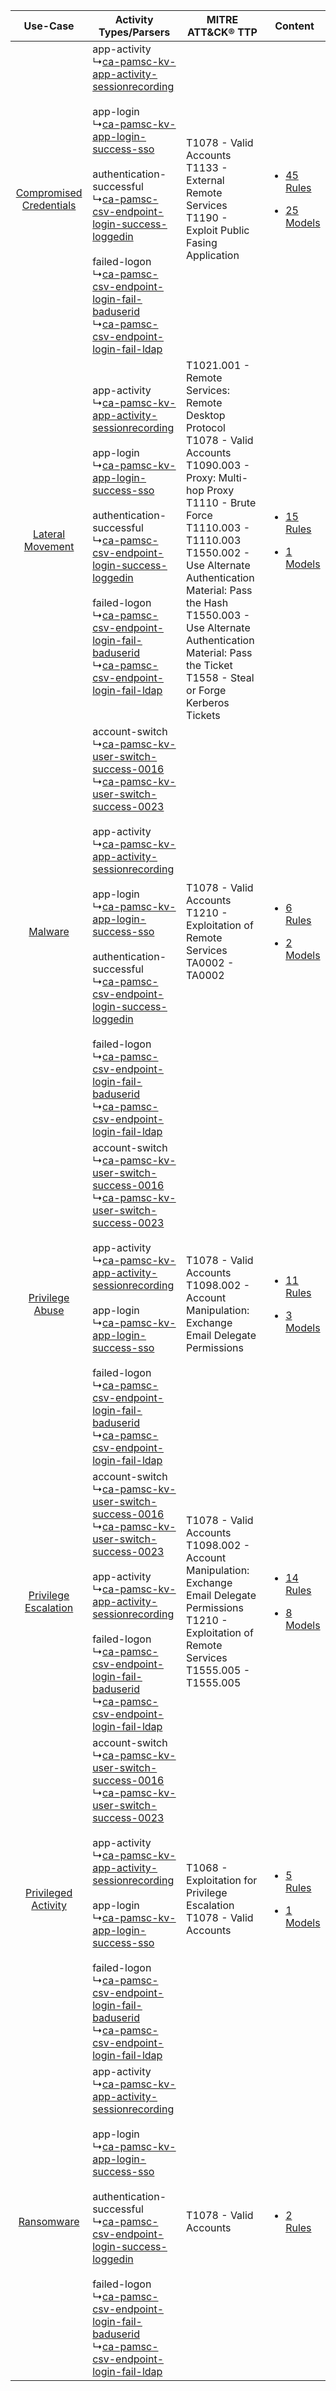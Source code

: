 |    Use-Case    | Activity Types/Parsers    | MITRE ATT&CK® TTP    | Content    |
|:----:| ---- | ---- | ---- |
| [Compromised Credentials](../../../UseCases/uc_compromised_credentials.md) |  app-activity<br> ↳[ca-pamsc-kv-app-activity-sessionrecording](Ps/pC_capamsckvappactivitysessionrecording.md)<br><br> app-login<br> ↳[ca-pamsc-kv-app-login-success-sso](Ps/pC_capamsckvapploginsuccesssso.md)<br><br> authentication-successful<br> ↳[ca-pamsc-csv-endpoint-login-success-loggedin](Ps/pC_capamsccsvendpointloginsuccessloggedin.md)<br><br> failed-logon<br> ↳[ca-pamsc-csv-endpoint-login-fail-baduserid](Ps/pC_capamsccsvendpointloginfailbaduserid.md)<br> ↳[ca-pamsc-csv-endpoint-login-fail-ldap](Ps/pC_capamsccsvendpointloginfailldap.md)<br>    | T1078 - Valid Accounts<br>T1133 - External Remote Services<br>T1190 - Exploit Public Fasing Application<br>    | [<ul><li>45 Rules</li></ul><ul><li>25 Models</li></ul>](RM/r_m_ca_technologies_ca_privileged_access_manager_server_control_Compromised_Credentials.md) |
|        [Lateral Movement](../../../UseCases/uc_lateral_movement.md)        |  app-activity<br> ↳[ca-pamsc-kv-app-activity-sessionrecording](Ps/pC_capamsckvappactivitysessionrecording.md)<br><br> app-login<br> ↳[ca-pamsc-kv-app-login-success-sso](Ps/pC_capamsckvapploginsuccesssso.md)<br><br> authentication-successful<br> ↳[ca-pamsc-csv-endpoint-login-success-loggedin](Ps/pC_capamsccsvendpointloginsuccessloggedin.md)<br><br> failed-logon<br> ↳[ca-pamsc-csv-endpoint-login-fail-baduserid](Ps/pC_capamsccsvendpointloginfailbaduserid.md)<br> ↳[ca-pamsc-csv-endpoint-login-fail-ldap](Ps/pC_capamsccsvendpointloginfailldap.md)<br>    | T1021.001 - Remote Services: Remote Desktop Protocol<br>T1078 - Valid Accounts<br>T1090.003 - Proxy: Multi-hop Proxy<br>T1110 - Brute Force<br>T1110.003 - T1110.003<br>T1550.002 - Use Alternate Authentication Material: Pass the Hash<br>T1550.003 - Use Alternate Authentication Material: Pass the Ticket<br>T1558 - Steal or Forge Kerberos Tickets<br> | [<ul><li>15 Rules</li></ul><ul><li>1 Models</li></ul>](RM/r_m_ca_technologies_ca_privileged_access_manager_server_control_Lateral_Movement.md)         |
|    [Malware](../../../UseCases/uc_malware.md)    |  account-switch<br> ↳[ca-pamsc-kv-user-switch-success-0016](Ps/pC_capamsckvuserswitchsuccess0016.md)<br> ↳[ca-pamsc-kv-user-switch-success-0023](Ps/pC_capamsckvuserswitchsuccess0023.md)<br><br> app-activity<br> ↳[ca-pamsc-kv-app-activity-sessionrecording](Ps/pC_capamsckvappactivitysessionrecording.md)<br><br> app-login<br> ↳[ca-pamsc-kv-app-login-success-sso](Ps/pC_capamsckvapploginsuccesssso.md)<br><br> authentication-successful<br> ↳[ca-pamsc-csv-endpoint-login-success-loggedin](Ps/pC_capamsccsvendpointloginsuccessloggedin.md)<br><br> failed-logon<br> ↳[ca-pamsc-csv-endpoint-login-fail-baduserid](Ps/pC_capamsccsvendpointloginfailbaduserid.md)<br> ↳[ca-pamsc-csv-endpoint-login-fail-ldap](Ps/pC_capamsccsvendpointloginfailldap.md)<br> | T1078 - Valid Accounts<br>T1210 - Exploitation of Remote Services<br>TA0002 - TA0002<br>    | [<ul><li>6 Rules</li></ul><ul><li>2 Models</li></ul>](RM/r_m_ca_technologies_ca_privileged_access_manager_server_control_Malware.md)    |
|         [Privilege Abuse](../../../UseCases/uc_privilege_abuse.md)         |  account-switch<br> ↳[ca-pamsc-kv-user-switch-success-0016](Ps/pC_capamsckvuserswitchsuccess0016.md)<br> ↳[ca-pamsc-kv-user-switch-success-0023](Ps/pC_capamsckvuserswitchsuccess0023.md)<br><br> app-activity<br> ↳[ca-pamsc-kv-app-activity-sessionrecording](Ps/pC_capamsckvappactivitysessionrecording.md)<br><br> app-login<br> ↳[ca-pamsc-kv-app-login-success-sso](Ps/pC_capamsckvapploginsuccesssso.md)<br><br> failed-logon<br> ↳[ca-pamsc-csv-endpoint-login-fail-baduserid](Ps/pC_capamsccsvendpointloginfailbaduserid.md)<br> ↳[ca-pamsc-csv-endpoint-login-fail-ldap](Ps/pC_capamsccsvendpointloginfailldap.md)<br>    | T1078 - Valid Accounts<br>T1098.002 - Account Manipulation: Exchange Email Delegate Permissions<br>    | [<ul><li>11 Rules</li></ul><ul><li>3 Models</li></ul>](RM/r_m_ca_technologies_ca_privileged_access_manager_server_control_Privilege_Abuse.md)          |
|    [Privilege Escalation](../../../UseCases/uc_privilege_escalation.md)    |  account-switch<br> ↳[ca-pamsc-kv-user-switch-success-0016](Ps/pC_capamsckvuserswitchsuccess0016.md)<br> ↳[ca-pamsc-kv-user-switch-success-0023](Ps/pC_capamsckvuserswitchsuccess0023.md)<br><br> app-activity<br> ↳[ca-pamsc-kv-app-activity-sessionrecording](Ps/pC_capamsckvappactivitysessionrecording.md)<br><br> failed-logon<br> ↳[ca-pamsc-csv-endpoint-login-fail-baduserid](Ps/pC_capamsccsvendpointloginfailbaduserid.md)<br> ↳[ca-pamsc-csv-endpoint-login-fail-ldap](Ps/pC_capamsccsvendpointloginfailldap.md)<br>    | T1078 - Valid Accounts<br>T1098.002 - Account Manipulation: Exchange Email Delegate Permissions<br>T1210 - Exploitation of Remote Services<br>T1555.005 - T1555.005<br>    | [<ul><li>14 Rules</li></ul><ul><li>8 Models</li></ul>](RM/r_m_ca_technologies_ca_privileged_access_manager_server_control_Privilege_Escalation.md)     |
|     [Privileged Activity](../../../UseCases/uc_privileged_activity.md)     |  account-switch<br> ↳[ca-pamsc-kv-user-switch-success-0016](Ps/pC_capamsckvuserswitchsuccess0016.md)<br> ↳[ca-pamsc-kv-user-switch-success-0023](Ps/pC_capamsckvuserswitchsuccess0023.md)<br><br> app-activity<br> ↳[ca-pamsc-kv-app-activity-sessionrecording](Ps/pC_capamsckvappactivitysessionrecording.md)<br><br> app-login<br> ↳[ca-pamsc-kv-app-login-success-sso](Ps/pC_capamsckvapploginsuccesssso.md)<br><br> failed-logon<br> ↳[ca-pamsc-csv-endpoint-login-fail-baduserid](Ps/pC_capamsccsvendpointloginfailbaduserid.md)<br> ↳[ca-pamsc-csv-endpoint-login-fail-ldap](Ps/pC_capamsccsvendpointloginfailldap.md)<br>    | T1068 - Exploitation for Privilege Escalation<br>T1078 - Valid Accounts<br>    | [<ul><li>5 Rules</li></ul><ul><li>1 Models</li></ul>](RM/r_m_ca_technologies_ca_privileged_access_manager_server_control_Privileged_Activity.md)       |
|    [Ransomware](../../../UseCases/uc_ransomware.md)    |  app-activity<br> ↳[ca-pamsc-kv-app-activity-sessionrecording](Ps/pC_capamsckvappactivitysessionrecording.md)<br><br> app-login<br> ↳[ca-pamsc-kv-app-login-success-sso](Ps/pC_capamsckvapploginsuccesssso.md)<br><br> authentication-successful<br> ↳[ca-pamsc-csv-endpoint-login-success-loggedin](Ps/pC_capamsccsvendpointloginsuccessloggedin.md)<br><br> failed-logon<br> ↳[ca-pamsc-csv-endpoint-login-fail-baduserid](Ps/pC_capamsccsvendpointloginfailbaduserid.md)<br> ↳[ca-pamsc-csv-endpoint-login-fail-ldap](Ps/pC_capamsccsvendpointloginfailldap.md)<br>    | T1078 - Valid Accounts<br>    | [<ul><li>2 Rules</li></ul>](RM/r_m_ca_technologies_ca_privileged_access_manager_server_control_Ransomware.md)    |